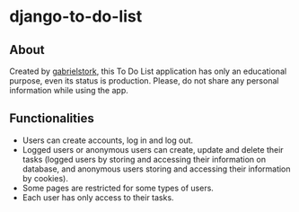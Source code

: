 # django-to-do-list

## About

Created by [gabrielstork](https://github.com/gabrielstork), this To Do List application has only an educational purpose, even its status is production. Please, do not share any personal information while using the app.

## Functionalities

* Users can create accounts, log in and log out.
* Logged users or anonymous users can create, update and delete their tasks (logged users by storing and accessing their information on database, and anonymous users storing and accessing their information by cookies).
* Some pages are restricted for some types of users.
* Each user has only access to their tasks.
